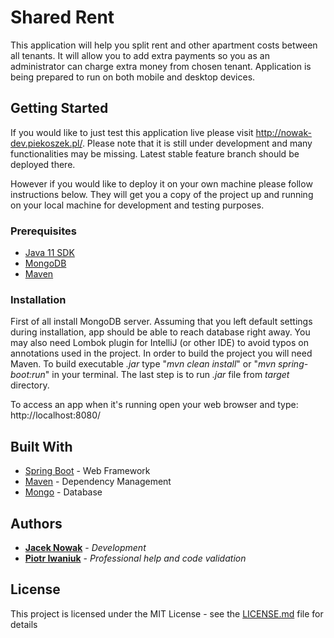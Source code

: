 # Shared Rent

This application will help you split rent and other apartment costs between all tenants. It will allow you to add extra payments so you as an administrator can charge extra money from chosen tenant. Application is being prepared to run on both mobile and desktop devices. 

## Getting Started

If you would like to just test this application live please visit http://nowak-dev.piekoszek.pl/. Please note that it is still under development and many functionalities may be missing. Latest stable feature branch should be deployed there.

However if you would like to deploy it on your own machine please follow instructions below. They will get you a copy of the project up and running on your local machine for development and testing purposes.

### Prerequisites

* [Java 11 SDK](https://www.oracle.com/technetwork/java/javase/downloads/index.html)
* [MongoDB](https://www.mongodb.com/download-center/community)
* [Maven](https://maven.apache.org/install.html)

### Installation

First of all install MongoDB server. Assuming that you left default settings during installation, app should be able to reach database right away. You may also need Lombok plugin for IntelliJ (or other IDE) to avoid typos on annotations used in the project. In order to build the project you will need Maven. To build executable *.jar* type "*mvn clean install*" or "*mvn spring-boot:run*" in your terminal. The last step is to run *.jar* file from *target* directory.

To access an app when it's running open your web browser and type:
http://localhost:8080/

## Built With

* [Spring Boot](https://spring.io/projects/spring-boot) - Web Framework
* [Maven](https://maven.apache.org/) - Dependency Management
* [Mongo](https://www.mongodb.com/) - Database

## Authors

* **[Jacek Nowak](https://www.linkedin.com/in/jacek-nowak-0b674111a/)** - *Development*
* **[Piotr Iwaniuk](https://www.linkedin.com/in/piotr-iwaniuk-179709140/)** - *Professional help and code validation*

## License

This project is licensed under the MIT License - see the [LICENSE.md](LICENSE.md) file for details
